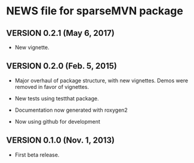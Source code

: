 # NEWS file for sparseMVN package

## VERSION 0.2.1 (May 6, 2017)

* New vignette.

## VERSION 0.2.0 (Feb. 5, 2015)

* Major overhaul of package structure, with new
vignettes.  Demos were removed in favor of vignettes.

* New tests using testthat package.

* Documentation now generated with roxygen2

* Now using github for development

## VERSION 0.1.0 (Nov. 1, 2013)

*  First beta release.

